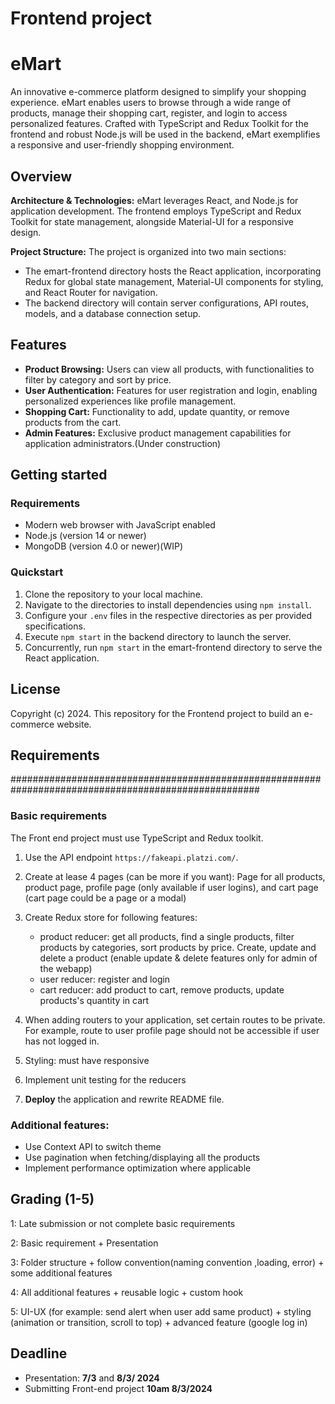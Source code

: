 # Frontend project

# eMart

An innovative e-commerce platform designed to simplify your shopping experience. eMart enables users to browse through a wide range of products, manage their shopping cart, register, and login to access personalized features. Crafted with TypeScript and Redux Toolkit for the frontend and robust Node.js will be used in the backend, eMart exemplifies a responsive and user-friendly shopping environment.

## Overview

**Architecture & Technologies:** eMart leverages React, and Node.js for application development. The frontend employs TypeScript and Redux Toolkit for state management, alongside Material-UI for a responsive design.

**Project Structure:** The project is organized into two main sections:

- The emart-frontend directory hosts the React application, incorporating Redux for global state management, Material-UI components for styling, and React Router for navigation.
- The backend directory will contain server configurations, API routes, models, and a database connection setup.

## Features

- **Product Browsing:** Users can view all products, with functionalities to filter by category and sort by price.
- **User Authentication:** Features for user registration and login, enabling personalized experiences like profile management.
- **Shopping Cart:** Functionality to add, update quantity, or remove products from the cart.
- **Admin Features:** Exclusive product management capabilities for application administrators.(Under construction)

## Getting started

### Requirements

- Modern web browser with JavaScript enabled
- Node.js (version 14 or newer)
- MongoDB (version 4.0 or newer)(WIP)

### Quickstart

1. Clone the repository to your local machine.
2. Navigate to the directories to install dependencies using `npm install`.
3. Configure your `.env` files in the respective directories as per provided specifications.
4. Execute `npm start` in the backend directory to launch the server.
5. Concurrently, run `npm start` in the emart-frontend directory to serve the React application.

## License

Copyright (c) 2024.
This repository for the Frontend project to build an e-commerce website.

## Requirements

#####################################################################################################

### Basic requirements

The Front end project must use TypeScript and Redux toolkit.

1. Use the API endpoint `https://fakeapi.platzi.com/`.

2. Create at lease 4 pages (can be more if you want): Page for all products, product page, profile page (only available if user logins), and cart page (cart page could be a page or a modal)

3. Create Redux store for following features:

   - product reducer: get all products, find a single products, filter products by categories, sort products by price. Create, update and delete a product (enable update & delete features only for admin of the webapp)
   - user reducer: register and login
   - cart reducer: add product to cart, remove products, update products's quantity in cart

4. When adding routers to your application, set certain routes to be private. For example, route to user profile page should not be accessible if user has not logged in.

5. Styling: must have responsive

6. Implement unit testing for the reducers

7. **Deploy** the application and rewrite README file.

### Additional features:

- Use Context API to switch theme
- Use pagination when fetching/displaying all the products
- Implement performance optimization where applicable

## Grading (1-5)

1: Late submission or not complete basic requirements

2: Basic requirement + Presentation

3: Folder structure + follow convention(naming convention ,loading, error) + some additional features

4: All additional features + reusable logic + custom hook

5: UI-UX (for example: send alert when user add same product) + styling (animation or transition, scroll to top) + advanced feature (google log in)

## Deadline

- Presentation: **7/3** and **8/3/ 2024**
- Submitting Front-end project **10am 8/3/2024**
